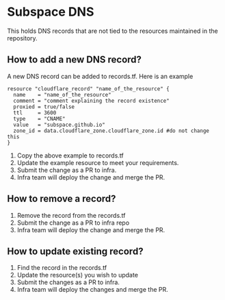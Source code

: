 # Subspace DNS

This holds DNS records that are not tied to the resources maintained in the repository.

## How to add a new DNS record?
A new DNS record can be added to records.tf. Here is an example

```
resource "cloudflare_record" "name_of_the_resource" {
  name    = "name_of_the_resource"
  comment = "comment explaining the record existence"
  proxied = true/false
  ttl     = 3600
  type    = "CNAME"
  value   = "subspace.github.io"
  zone_id = data.cloudflare_zone.cloudflare_zone.id #do not change this
}
```

1. Copy the above example to records.tf
2. Update the example resource to meet your requirements.
3. Submit the change as a PR to infra.
4. Infra team will deploy the change and merge the PR.


## How to remove a record?
1. Remove the record from the records.tf
2. Submit the change as a PR to infra repo
3. Infra team will deploy the change and merge the PR.

## How to update existing record?
1. Find the record in the records.tf
2. Update the resource(s) you wish to update
3. Submit the changes as a PR to infra.
4. Infra team will deploy the changes and merge the PR.
